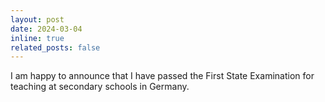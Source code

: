 ```yaml
---
layout: post
date: 2024-03-04
inline: true
related_posts: false
---
```


I am happy to announce that I have passed the First State Examination for teaching at secondary schools in Germany.
